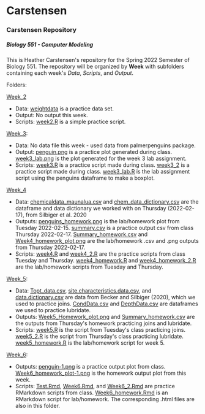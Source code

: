# Carstensen
### Carstensen Repository
##### Biology 551 - Computer Modeling
This is Heather Carstensen's repository for the Spring 2022 Semester of Biology 551. 
The repository will be organized by **Week** with subfolders containing each week's _Data_, _Scripts_, and _Output_. 
  
Folders:

[Week_2](https://github.com/Biol551-CSUN/Carstensen/tree/main/Week_2) 
 * Data: [weightdata](https://github.com/Biol551-CSUN/Carstensen/blob/main/Week_2/Data/weightdata.csv) is a practice data set. 
 * Output: No output this week. 
 * Scripts: [week2.R](https://github.com/Biol551-CSUN/Carstensen/blob/main/Week_2/Scripts/week2.R) is a simple practice script.

[Week_3](https://github.com/Biol551-CSUN/Carstensen/tree/main/Week_3): 
 * Data: No data file this week - used data from palmerpenguins package. 
 * Output: [penguin.png](https://github.com/Biol551-CSUN/Carstensen/blob/main/Week_3/Output/penguin.png) is a practice plot generated during class. [week3_lab.png](https://github.com/Biol551-CSUN/Carstensen/blob/main/Week_3/Output/week3_lab.png) is the plot generated for the week 3 lab assignment. 
 * Scripts: [week3.R](https://github.com/Biol551-CSUN/Carstensen/blob/main/Week_3/Scripts/week3.R) is a practice script made during class. [week3_2](https://github.com/Biol551-CSUN/Carstensen/blob/main/Week_3/Scripts/week3_2.R) is a practice script made during class. [week3_lab.R](https://github.com/Biol551-CSUN/Carstensen/blob/main/Week_3/Scripts/week3_lab.R) is the lab assignment script using the penguins dataframe to make a boxplot. 

[Week_4](https://github.com/Biol551-CSUN/Carstensen/tree/main/Week_4)
 * Data: [chemicaldata_maunalua.csv](https://github.com/Biol551-CSUN/Carstensen/blob/main/Week_4/Data/chemicaldata_maunalua.csv) and [chem_data_dictionary.csv](https://github.com/Biol551-CSUN/Carstensen/blob/main/Week_4/Data/chem_data_dictionary.csv) are the dataframe and data dictionary we worked with on Thursday (2022-02-17), from Silbiger et al. 2020
 * Outputs: [penguins_homework.png](https://github.com/Biol551-CSUN/Carstensen/blob/main/Week_4/Outputs/penguins_homework.png) is the lab/homework plot from Tuesday 2022-02-15. [summary.csv](https://github.com/Biol551-CSUN/Carstensen/blob/main/Week_4/Outputs/summary.csv) is a practice output csv from class Thursday 2022-02-17. [Summary_homework.csv](https://github.com/Biol551-CSUN/Carstensen/blob/main/Week_4/Outputs/Summary_homework.csv) and [Week4_homework_plot.png](https://github.com/Biol551-CSUN/Carstensen/blob/main/Week_4/Outputs/Week4_homework_plot.png) are the lab/homework .csv and .png outputs from Thursday 2022-02-17. 
 * Scripts: [week4.R](https://github.com/Biol551-CSUN/Carstensen/blob/main/Week_4/Scripts/week4.R) and [week4_2.R](https://github.com/Biol551-CSUN/Carstensen/blob/main/Week_4/Scripts/week4_2.R) are the practice scripts from class Tuesday and Thursday. [week4_homework.R](https://github.com/Biol551-CSUN/Carstensen/blob/main/Week_4/Scripts/week4_homework.R) and [week4_homework_2.R](https://github.com/Biol551-CSUN/Carstensen/blob/main/Week_4/Scripts/week4_homework_2.R) are the lab/homework scripts from Tuesday and Thursday. 

[Week_5](https://github.com/Biol551-CSUN/Carstensen/tree/main/Week_5):
 * Data: [Topt_data.csv](https://github.com/Biol551-CSUN/Carstensen/blob/main/Week_5/Data/Topt_data.csv), [site.characteristics.data.csv](https://github.com/Biol551-CSUN/Carstensen/blob/main/Week_5/Data/site.characteristics.data.csv), and [data.dictionary.csv](https://github.com/Biol551-CSUN/Carstensen/blob/main/Week_5/Data/data_dictionary.csv) are data from Becker and Silbiger (2020), which we used to practice joins. [CondData.csv](https://github.com/Biol551-CSUN/Carstensen/blob/main/Week_5/Data/CondData.csv) and [DepthData.csv](https://github.com/Biol551-CSUN/Carstensen/blob/main/Week_5/Data/DepthData.csv) are dataframes we used to practice lubridate. 
 * Outputs: [Week5_Homework_plot.png](https://github.com/Biol551-CSUN/Carstensen/blob/main/Week_5/Outputs/Week5_Homework_plot.png) and [Summary_homework.csv](https://github.com/Biol551-CSUN/Carstensen/blob/main/Week_5/Outputs/Summary_homework.csv) are the outputs from Thursday's homework practicing joins and lubridate. 
 * Scripts: [week5.R](https://github.com/Biol551-CSUN/Carstensen/blob/main/Week_5/Scripts/week5.R) is the script from Tuesday's class practicing joins. [week5_2.R](https://github.com/Biol551-CSUN/Carstensen/blob/main/Week_5/Scripts/week5_2.R) is the script from Thursday's class practicing lubridate. [week5_homework.R](https://github.com/Biol551-CSUN/Carstensen/blob/main/Week_5/Scripts/week5_homework.R) is the lab/homework script for week 5. 

[Week_6]():
 * Outputs: [penguin-1.png](https://github.com/Biol551-CSUN/Carstensen/blob/main/Week_6/Outputs/penguin-1.png) is a practice output plot from class. [Week6_homework_plot-1.png](https://github.com/Biol551-CSUN/Carstensen/blob/main/Week_6/Outputs/Week6_homework_plot-1.png) is the homework output plot from this week. 
 * Scripts: [Test.Rmd](https://github.com/Biol551-CSUN/Carstensen/blob/main/Week_6/Scripts/Test.Rmd), [Week6.Rmd](https://github.com/Biol551-CSUN/Carstensen/blob/main/Week_6/Scripts/Week6.Rmd), and [Week6_2.Rmd](https://github.com/Biol551-CSUN/Carstensen/blob/main/Week_6/Scripts/Week6_2.Rmd) are practice RMarkdown scripts from class. [Week6_homework.Rmd](https://github.com/Biol551-CSUN/Carstensen/blob/main/Week_6/Scripts/Week6_homework.Rmd) is an RMarkdown script for lab/homework. The corresponding .html files are also in this folder. 
